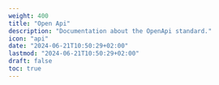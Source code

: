 ```yaml
---
weight: 400
title: "Open Api"
description: "Documentation about the OpenApi standard."
icon: "api"
date: "2024-06-21T10:50:29+02:00"
lastmod: "2024-06-21T10:50:29+02:00"
draft: false
toc: true
---
```

